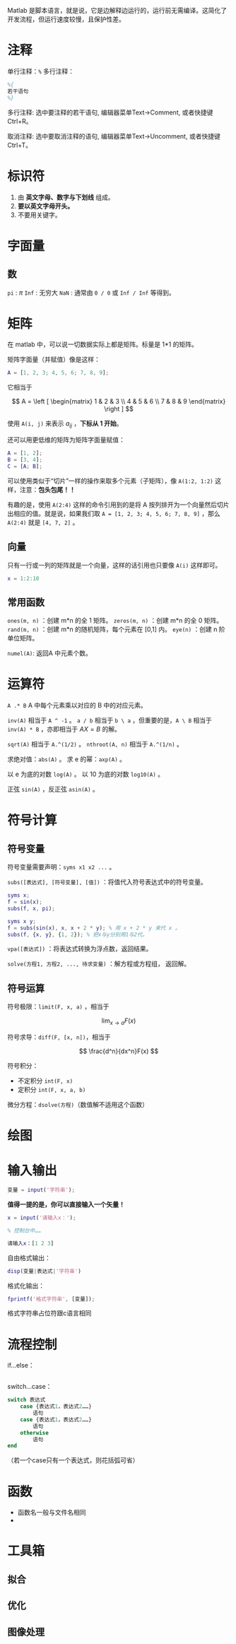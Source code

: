 Matlab 是脚本语言，就是说，它是边解释边运行的，运行前无需编译。这简化了开发流程，但运行速度较慢，且保护性差。

# 注释

单行注释：`%`
多行注释：
```matlab
%{
若干语句
%}
```

多行注释: 选中要注释的若干语句, 编辑器菜单Text->Comment, 或者快捷键Ctrl+R。

取消注释: 选中要取消注释的语句, 编辑器菜单Text->Uncomment, 或者快捷键Ctrl+T。
# 标识符

1. 由 **英文字母、数字与下划线** 组成。
2. **要以英文字母开头。**
3. 不要用关键字。

# 字面量

## 数

`pi` : $\pi$
`Inf` : 无穷大
`NaN` : 通常由 `0 / 0` 或 `Inf / Inf` 等得到。

# 矩阵

在 matlab 中，可以说一切数据实际上都是矩阵。标量是 1\*1 的矩阵。

矩阵字面量（并赋值）像是这样：

```matlab
A = [1, 2, 3; 4, 5, 6; 7, 8, 9];
```

它相当于

$$
A = 
\left [
\begin{matrix}
1 & 2 & 3 \\
4 & 5 & 6 \\
7 & 8 & 9
\end{matrix}
\right ]
$$

使用 `A(i, j)` 来表示 $a_{ij}$ ，**下标从 1 开始**。

还可以用更低维的矩阵为矩阵字面量赋值：

```matlab
A = [1, 2];
B = [3, 4];
C = [A; B];
```

可以使用类似于“切片”一样的操作来取多个元素（子矩阵），像 `A(1:2, 1:2)` 这样，注意：**包头包尾！！**

有趣的是，使用 `A(2:4)` 这样的命令引用到的是将 A 按列排开为一个向量然后切片出相应的值。就是说，如果我们取 `A = [1, 2, 3; 4, 5, 6; 7, 8, 9]` ，那么 `A(2:4)` 就是 `[4, 7, 2]` 。

## 向量

只有一行或一列的矩阵就是一个向量，这样的话引用也只要像 `A(i)` 这样即可。

```matlab
x = 1:2:10
```



## 常用函数

`ones(m, n)` ：创建 m\*n 的全 1 矩阵。
`zeros(m, n)` ：创建 m\*n 的全 0 矩阵。
`rand(m, n)` ：创建 m\*n 的随机矩阵，每个元素在 \[0,1] 内。
`eye(n)` ：创建 n 阶单位矩阵。

`numel(A)`: 返回A 中元素个数。

# 运算符

`A .* B` A 中每个元素乘以对应的 B 中的对应元素。

`inv(A)` 相当于 `A ^ -1` 。
`a / b` 相当于 `b \ a` ，但重要的是，`A \ B` 相当于 `inv(A) * B` ，亦即相当于 $AX = B$ 的解。

`sqrt(A)` 相当于 `A.^(1/2)` 。
`nthroot(A, n)` 相当于 `A.^(1/n)` 。

求绝对值：`abs(A)` 。
求 e 的幂：`axp(A)` 。

以 e 为底的对数 `log(A)` 。
以 10 为底的对数 `log10(A)` 。

正弦 `sin(A)` ，反正弦 `asin(A)` 。

# 符号计算

## 符号变量

符号变量需要声明：`syms x1 x2 ...` 。

`subs([表达式], [符号变量], [值])` ：将值代入符号表达式中的符号变量。

```matlab
syms x;
f = sin(x);
subs(f, x, pi);
```

```matlab
syms x y;
f = subs(sin(x), x, x + 2 * y); % 用 x + 2 * y 来代 x 。
subs(f, {x, y}, {1, 2}); % 把x与y分别用1与2代。
```

`vpa([表达式])` ：将表达式转换为浮点数，返回结果。

`solve(方程1, 方程2, ..., 待求变量)` ：解方程或方程组， 返回解。

## 符号运算

符号极限：`limit(F, x, a)` ，相当于

$$
\lim_{x \longrightarrow a} F(x)
$$

符号求导：`diff(F, [x, n])`，相当于

$$
\frac{d^n}{dx^n}F(x)
$$

符号积分：

- 不定积分 `int(F, x)`
- 定积分 `int(F, x, a, b)`

微分方程：`dsolve(方程)`（数值解不适用这个函数）


# 绘图

# 输入输出

```matlab
变量 = input('字符串');
```

**值得一提的是，你可以直接输入一个矢量！**

```matlab
x = input('请输入x：');

% 控制台中……

请输入x：[1 2 3]
```

自由格式输出：

```matlab
disp(变量|表达式|'字符串')
```

格式化输出：

```matlab
fprintf('格式字符串', [变量]);
```

格式字符串占位符跟c语言相同  

# 流程控制

if...else：

```matlab

```

switch...case：

```matlab
switch 表达式
	case {表达式1，表达式2……}
		语句
	case {表达式1，表达式2……}
		语句
	otherwise
		语句
end
```

（若一个case只有一个表达式，则花括弧可省）

# 函数

- 函数名一般与文件名相同
- 

# 工具箱

## 拟合

## 优化

## 图像处理